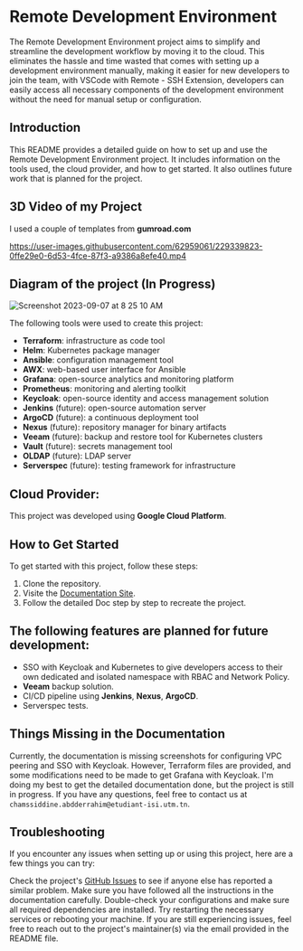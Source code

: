 # Remote Development Environment

The Remote Development Environment project aims to simplify and streamline the development workflow by moving it to the cloud. This eliminates the hassle and time wasted that comes with setting up a development environment manually, making it easier for new developers to join the team, with VSCode with Remote - SSH Extension, developers can easily access all necessary components of the development environment without the need for manual setup or configuration.
## Introduction

This README provides a detailed guide on how to set up and use the Remote Development Environment project. It includes information on the tools used, the cloud provider, and how to get started. It also outlines future work that is planned for the project.

## 3D Video of my Project

I used a couple of templates from **gumroad.com**

https://user-images.githubusercontent.com/62959061/229339823-0ffe29e0-6d53-4fce-87f3-a9386a8efe40.mp4

## Diagram of the project (In Progress)



![Screenshot 2023-09-07 at 8 25 10 AM](https://github.com/Chamssiddine/remote-development-environment/assets/62959061/c7b879fd-2267-49f6-9216-9bc55ed6434d)


The following tools were used to create this project:

- **Terraform**: infrastructure as code tool
- **Helm**: Kubernetes package manager
- **Ansible**: configuration management tool
- **AWX**: web-based user interface for Ansible
- **Grafana**: open-source analytics and monitoring platform
- **Prometheus**: monitoring and alerting toolkit
- **Keycloak**: open-source identity and access management solution
- **Jenkins** (future): open-source automation server
- **ArgoCD** (future): a continuous deployment tool
- **Nexus** (future): repository manager for binary artifacts
- **Veeam** (future): backup and restore tool for Kubernetes clusters
- **Vault** (future): secrets management tool
- **OLDAP** (future): LDAP server
- **Serverspec** (future): testing framework for infrastructure

## Cloud Provider:

This project was developed using **Google Cloud Platform**.


## How to Get Started

To get started with this project, follow these steps:

1. Clone the repository.
2. Visite the [Documentation Site](https://rdeplatform.netlify.app).
3. Follow the detailed Doc step by step to recreate the project.


## The following features are planned for future development:

- SSO with Keycloak and Kubernetes to give developers access to their own dedicated and isolated namespace with RBAC and Network Policy.
- **Veeam** backup solution.
- CI/CD pipeline using **Jenkins**, **Nexus**, **ArgoCD**.
- Serverspec tests.


## Things Missing in the Documentation

Currently, the documentation is missing screenshots for configuring VPC peering and SSO with Keycloak. However, Terraform files are provided, and some modifications need to be made to get Grafana with Keycloak. I'm doing my best to get the detailed documentation done, but the project is still in progress. If you have any questions, feel free to contact us at `chamssiddine.abdderrahim@etudiant-isi.utm.tn`.

## Troubleshooting

If you encounter any issues when setting up or using this project, here are a few things you can try:

Check the project's [GitHub Issues](https://github.com/Chamssiddine/remote-dev-env/issues) to see if anyone else has reported a similar problem.
Make sure you have followed all the instructions in the documentation carefully.
Double-check your configurations and make sure all required dependencies are installed.
Try restarting the necessary services or rebooting your machine.
If you are still experiencing issues, feel free to reach out to the project's maintainer(s) via the email provided in the README file.
